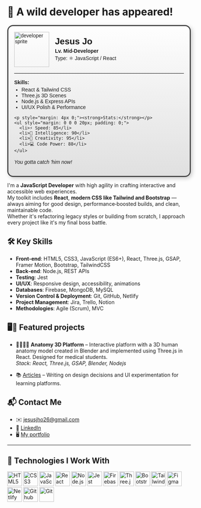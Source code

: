 # 🦑 A wild developer has appeared!

<div style="max-width: 480px; border: 3px solid #444; border-radius: 16px; background: linear-gradient(to bottom, #fefefe, #e0e0e0); padding: 16px; font-family: sans-serif; box-shadow: 4px 4px 12px rgba(0,0,0,0.2);">

  <div style="display: flex; align-items: center; gap: 16px;">
    <img src="https://raw.githubusercontent.com/PokeAPI/sprites/master/sprites/pokemon/25.png" alt="developer sprite" style="width: 96px; height: 96px;" />
    <div>
      <h2 style="margin: 0; font-size: 1.5rem;">Jesus Jo</h2>
      <p style="margin: 4px 0;"><strong>Lv. Mid-Developer</strong></p>
      <p style="margin: 4px 0;">Type: ⚛️ JavaScript / React</p>
    </div>
  </div>

  <hr style="margin: 16px 0; border: none; border-top: 1px solid #ccc;" />

  <div>
    <p style="margin: 4px 0;"><strong>Skills:</strong></p>
    <ul style="margin: 0 0 12px 20px; padding: 0;">
      <li>React & Tailwind CSS</li>
      <li>Three.js 3D Scenes</li>
      <li>Node.js & Express APIs</li>
      <li>UI/UX Polish & Performance</li>
    </ul>

    <p style="margin: 4px 0;"><strong>Stats:</strong></p>
    <ul style="margin: 0 0 0 20px; padding: 0;">
      <li>⚡ Speed: 85</li>
      <li>🧠 Intelligence: 90</li>
      <li>🎨 Creativity: 95</li>
      <li>💻 Code Power: 88</li>
    </ul>
  </div>

  <p style="margin-top: 16px; font-style: italic;">You gotta catch 'him now!</p>
</div>



I'm a **JavaScript Developer** with high agility in crafting interactive and accessible web experiences.  
My toolkit includes **React**, **modern CSS like Tailwind and Bootstrap** — always aiming for good design, performance‑boosted builds, and clean, maintainable code.  
Whether it's refactoring legacy styles or building from scratch, I approach every project like it's my final boss battle.

## 🛠️ Key Skills

- **Front‑end**: HTML5, CSS3, JavaScript (ES6+), React, Three.js, GSAP, Framer Motion, Bootstrap, TailwindCSS
- **Back‑end**: Node.js, REST APIs
- **Testing**: Jest
- **UI/UX**: Responsive design, accessibility, animations
- **Databases**: Firebase, MongoDB, MySQL
- **Version Control & Deployment**: Git, GitHub, Netlify
- **Project Management**: Jira, Trello, Notion
- **Methodologies**: Agile (Scrum), MVC

## 🖥️🚀 Featured projects 
- 🩻👩🏼‍⚕️ **Anatomy 3D Platform** – Interactive platform with a 3D human anatomy model created in Blender and implemented using Three.js in React. Designed for medical students.  
  _Stack: React, Three.js, GSAP, Blender, Nodejs_

- 📚 [Articles](https://buymeacoffee.com/jesusjo/hora-de-un-poco-de-color) – Writing on design decisions and UI experimentation for learning platforms.


## 📬 Contact Me
- ✉️ jesusjho26@gmail.com  
- 🔗 [LinkedIn](https://www.linkedin.com/in/jesus-jo-255721210/)
- 🖥️ [My portfolio](https://jesusjoportfolio.netlify.app/)

---

## 🧰 Technologies I Work With
<p align="left">
  <img src="https://cdn.jsdelivr.net/gh/devicons/devicon/icons/html5/html5-original.svg" width="40" alt="HTML5"/>
  <img src="https://cdn.jsdelivr.net/gh/devicons/devicon/icons/css3/css3-original.svg" width="40" alt="CSS3"/>
  <img src="https://cdn.jsdelivr.net/gh/devicons/devicon/icons/javascript/javascript-original.svg" width="40" alt="JavaScript"/>
  <img src="https://cdn.jsdelivr.net/gh/devicons/devicon/icons/react/react-original.svg" width="40" alt="React"/>
  <img src="https://cdn.jsdelivr.net/gh/devicons/devicon/icons/nodejs/nodejs-original.svg" width="40" alt="Node.js"/>
  <img src="https://cdn.jsdelivr.net/gh/devicons/devicon/icons/jest/jest-plain.svg" width="40" alt="Jest"/>
  <img src="https://cdn.jsdelivr.net/gh/devicons/devicon/icons/firebase/firebase-plain.svg" width="40" alt="Firebase"/>
  <img src="https://cdn.jsdelivr.net/gh/devicons/devicon/icons/threejs/threejs-original.svg" width="40" alt="Three.js"/>
  <img src="https://cdn.jsdelivr.net/gh/devicons/devicon/icons/bootstrap/bootstrap-original.svg" width="40" alt="Bootstrap"/>
  <img src="https://cdn.jsdelivr.net/gh/devicons/devicon/icons/tailwindcss/tailwindcss-original.svg" width="40" alt="Tailwind"/>
  <img src="https://cdn.jsdelivr.net/gh/devicons/devicon/icons/figma/figma-original.svg" width="40" alt="Figma"/>
  <img src="https://cdn.jsdelivr.net/gh/devicons/devicon/icons/netlify/netlify-original.svg" width="40" alt="Netlify"/>
  <img src="https://cdn.jsdelivr.net/gh/devicons/devicon/icons/github/github-original.svg" width="40" alt="Github"/>
  <img src="https://cdn.jsdelivr.net/gh/devicons/devicon/icons/git/git-original.svg" width="40" alt="Git"/>
</p>

